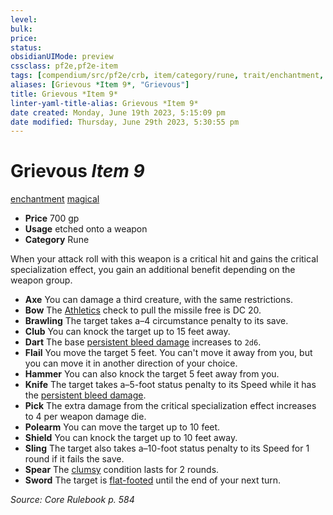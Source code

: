 ```yaml
---
level:
bulk:
price:
status:
obsidianUIMode: preview
cssclass: pf2e,pf2e-item
tags: [compendium/src/pf2e/crb, item/category/rune, trait/enchantment, trait/magical]
aliases: [Grievous *Item 9*, "Grievous"]
title: Grievous *Item 9*
linter-yaml-title-alias: Grievous *Item 9*
date created: Monday, June 19th 2023, 5:15:09 pm
date modified: Thursday, June 29th 2023, 5:30:55 pm
---
```


# Grievous *Item 9*

[enchantment](rules/traits/enchantment.md) [magical](rules/traits/magical.md)  

- **Price** 700 gp
- **Usage** etched onto a weapon
- **Category** Rune

When your attack roll with this weapon is a critical hit and gains the critical specialization effect, you gain an additional benefit depending on the weapon group.

- **Axe** You can damage a third creature, with the same restrictions.
- **Bow** The [Athletics](compendium/skills.md#Athletics) check to pull the missile free is DC 20.
- **Brawling** The target takes a–4 circumstance penalty to its save.
- **Club** You can knock the target up to 15 feet away.
- **Dart** The base [persistent bleed damage](rules/conditions.md#Persistent%20Damage) increases to `2d6`.
- **Flail** You move the target 5 feet. You can't move it away from you, but you can move it in another direction of your choice.
- **Hammer** You can also knock the target 5 feet away from you.
- **Knife** The target takes a–5-foot status penalty to its Speed while it has the [persistent bleed damage](rules/conditions.md#Persistent%20Damage).
- **Pick** The extra damage from the critical specialization effect increases to 4 per weapon damage die.
- **Polearm** You can move the target up to 10 feet.
- **Shield** You can knock the target up to 10 feet away.
- **Sling** The target also takes a–10-foot status penalty to its Speed for 1 round if it fails the save.
- **Spear** The [clumsy](rules/conditions.md#Clumsy) condition lasts for 2 rounds.
- **Sword** The target is [flat-footed](rules/conditions.md#Flat-footed) until the end of your next turn.

*Source: Core Rulebook p. 584*

